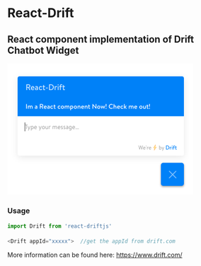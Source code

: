 # React-Drift

## React component implementation of Drift Chatbot Widget

![Alt Text](screenshot.png)

### Usage

```javascript
import Drift from 'react-driftjs'

<Drift appId="xxxxx">  //get the appId from drift.com
```

More information can be found here: https://www.drift.com/
